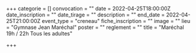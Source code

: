 +++
categorie = []
convocation = ""
date = 2022-04-25T18:00:00Z
date_inscription = ""
date_tirage = ""
description = ""
end_date = 2022-04-25T21:00:00Z
event_type = "creneau"
fiche_inscription = ""
image = ""
lieu = "Gymnase Jean Maréchal"
poster = ""
reglement = ""
title = "Maréchal 19h / 22h Tous les adultes"

+++
